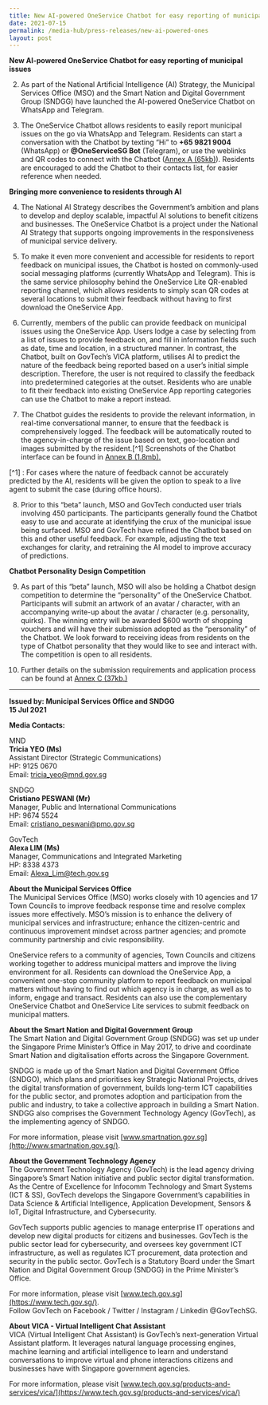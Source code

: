 ```yaml
---
title: New AI-powered OneService Chatbot for easy reporting of municipal issues
date: 2021-07-15
permalink: /media-hub/press-releases/new-ai-powered-ones
layout: post
---
```


**New AI-powered OneService Chatbot for easy reporting of municipal issues**

2. As part of the National Artificial Intelligence (AI) Strategy, the Municipal Services Office (MSO) and the Smart Nation and Digital Government Group (SNDGG) have launched the AI-powered OneService Chatbot on WhatsApp and Telegram.

3. The OneService Chatbot allows residents to easily report municipal issues on the go via WhatsApp and Telegram. Residents can start a conversation with the Chatbot by texting “Hi” to  **+65 9821 9004**  (WhatsApp) or  **@OneServiceSG Bot**  (Telegram), or use the weblinks and QR codes to connect with the Chatbot ([Annex A (65kb)](/files/press-releases/2021/Press-Release-Launch-of-OneService-Chatbot-annex-a.pdf)). Residents are encouraged to add the Chatbot to their contacts list, for easier reference when needed.

**Bringing more convenience to residents through AI**

4. The National AI Strategy describes the Government’s ambition and plans to develop and deploy scalable, impactful AI solutions to benefit citizens and businesses. The OneService Chatbot is a project under the National AI Strategy that supports ongoing improvements in the responsiveness of municipal service delivery.

5. To make it even more convenient and accessible for residents to report feedback on municipal issues, the Chatbot is hosted on commonly-used social messaging platforms (currently WhatsApp and Telegram). This is the same service philosophy behind the OneService Lite QR-enabled reporting channel, which allows residents to simply scan QR codes at several locations to submit their feedback without having to first download the OneService App.

6. Currently, members of the public can provide feedback on municipal issues using the OneService App. Users lodge a case by selecting from a list of issues to provide feedback on, and fill in information fields such as date, time and location, in a structured manner. In contrast, the Chatbot, built on GovTech’s VICA platform, utilises AI to predict the nature of the feedback being reported based on a user’s initial simple description. Therefore, the user is not required to classify the feedback into predetermined categories at the outset. Residents who are unable to fit their feedback into existing OneService App reporting categories can use the Chatbot to make a report instead.

7. The Chatbot guides the residents to provide the relevant information, in real-time conversational manner, to ensure that the feedback is comprehensively logged. The feedback will be automatically routed to the agency-in-charge of the issue based on text, geo-location and images submitted by the resident.[^1] Screenshots of the Chatbot interface can be found in [Annex B (1.8mb).](/files/press-releases/2021/Press-Release-Launch-of-OneService-Chatbot-annex-b.pdf)

 [^1] : For cases where the nature of feedback cannot be accurately predicted by the AI, residents will be given the option to speak to a live agent to submit the case (during office hours).

8. Prior to this “beta” launch, MSO and GovTech conducted user trials involving 450 participants. The participants generally found the Chatbot easy to use and accurate at identifying the crux of the municipal issue being surfaced. MSO and GovTech have refined the Chatbot based on this and other useful feedback. For example, adjusting the text exchanges for clarity, and retraining the AI model to improve accuracy of predictions.

**Chatbot Personality Design Competition**

9. As part of this “beta” launch, MSO will also be holding a Chatbot design competition to determine the “personality” of the OneService Chatbot. Participants will submit an artwork of an avatar / character, with an accompanying write-up about the avatar / character (e.g. personality, quirks). The winning entry will be awarded $600 worth of shopping vouchers and will have their submission adopted as the “personality” of the Chatbot. We look forward to receiving ideas from residents on the type of Chatbot personality that they would like to see and interact with. The competition is open to all residents.

10. Further details on the submission requirements and application process can be found at  [Annex C (37kb.)](/files/press-releases/2021/Press-Release-Launch-of-OneService-Chatbot-annex-c.pdf)

---
**Issued by: Municipal Services Office and SNDGG**<br>
**15 Jul 2021**<br>

**Media Contacts:**

MND<br>
**Tricia YEO (Ms)**<br>
Assistant Director (Strategic Communications)<br>
HP: 9125 0670<br>
Email: [tricia_yeo@mnd.gov.sg](mailto:tricia_yeo@mnd.gov.sg)<br>

SNDGO<br>
**Cristiano PESWANI (Mr)<br>**
Manager, Public and International Communications<br>
HP: 9674 5524<br>
Email: [cristiano_peswani@pmo.gov.sg](mailto:cristiano_peswani@pmo.gov.sg)


GovTech<br>
**Alexa LIM (Ms)**<br>
Manager, Communications and Integrated Marketing<br>
HP: 8338 4373<br>
Email: [Alexa_Lim@tech.gov.sg](mailto:Alexa_Lim@tech.gov.sg)


**About the Municipal Services Office**<br>
The Municipal Services Office (MSO) works closely with 10 agencies and 17 Town Councils to improve feedback response time and resolve complex issues more effectively. MSO’s mission is to enhance the delivery of municipal services and infrastructure; enhance the citizen-centric and continuous improvement mindset across partner agencies; and promote community partnership and civic responsibility.

OneService refers to a community of agencies, Town Councils and citizens working together to address municipal matters and improve the living environment for all. Residents can download the OneService App,  a convenient one-stop community platform to report feedback on municipal matters without having to find out which agency is in charge, as well as to inform, engage and transact. Residents can also use the complementary OneService Chatbot and OneService Lite services to submit feedback on municipal matters.

**About the Smart Nation and Digital Government Group**<br>
The Smart Nation and Digital Government Group (SNDGG) was set up under the Singapore Prime Minister’s Office in May 2017, to drive and coordinate Smart Nation and digitalisation efforts across the Singapore Government.

SNDGG is made up of the Smart Nation and Digital Government Office (SNDGO), which plans and prioritises key Strategic National Projects, drives the digital transformation of government, builds long-term ICT capabilities for the public sector, and promotes adoption and participation from the public and industry, to take a collective approach in building a Smart Nation. SNDGG also comprises the Government Technology Agency (GovTech), as the implementing agency of SNDGO.

For more information, please visit  [www.smartnation.gov.sg](http://www.smartnation.gov.sg/).

**About the Government Technology Agency**<br>
The Government Technology Agency (GovTech) is the lead agency driving Singapore’s Smart Nation initiative and public sector digital transformation. As the Centre of Excellence for Infocomm Technology and Smart Systems (ICT & SS), GovTech develops the Singapore Government’s capabilities in Data Science & Artificial Intelligence, Application Development, Sensors & IoT, Digital Infrastructure, and Cybersecurity.

GovTech supports public agencies to manage enterprise IT operations and develop new digital products for citizens and businesses. GovTech is the public sector lead for cybersecurity, and oversees key government ICT infrastructure, as well as regulates ICT procurement, data protection and security in the public sector. GovTech is a Statutory Board under the Smart Nation and Digital Government Group (SNDGG) in the Prime Minister’s Office.

For more information, please visit  [www.tech.gov.sg](https://www.tech.gov.sg/). <br>
Follow GovTech on Facebook / Twitter / Instagram / Linkedin @GovTechSG.

**About VICA - Virtual Intelligent Chat Assistant**<br>
VICA (Virtual Intelligent Chat Assistant) is GovTech’s next-generation Virtual Assistant platform. It leverages natural language processing engines, machine learning and artificial intelligence to learn and understand conversations to improve virtual and phone interactions citizens and businesses have with Singapore government agencies.

For more information, please visit  [www.tech.gov.sg/products-and-services/vica/](https://www.tech.gov.sg/products-and-services/vica/)